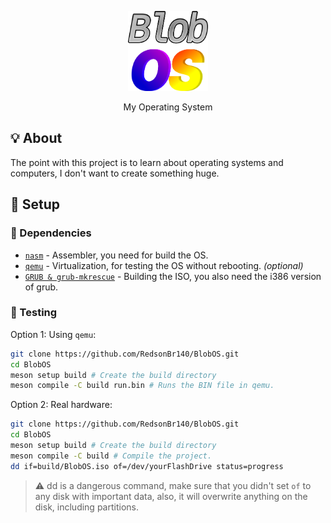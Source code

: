
<p align="center">
  <img src="docs/assets/BlobOS_without_border.png" width="128" height="128"/>
</p>
<p align=center>My Operating System</p>

## 💡 About
The point with this project is to learn about operating systems and computers, I don't want to create something huge.

## 🚀 Setup
### 🧾 Dependencies
 - [`nasm`](https://nasm.us/) - Assembler, you need for build the OS.
 - [`qemu`](https://www.qemu.org/) - Virtualization, for testing the OS without rebooting. _(optional)_
  - [`GRUB & grub-mkrescue`](https://git.savannah.gnu.org/cgit/grub.git/) - Building the ISO, you also need the i386 version of grub.

### 🔧 Testing

Option 1: Using `qemu`:
```sh
git clone https://github.com/RedsonBr140/BlobOS.git
cd BlobOS
meson setup build # Create the build directory
meson compile -C build run.bin # Runs the BIN file in qemu.
```
Option 2: Real hardware:
```sh
git clone https://github.com/RedsonBr140/BlobOS.git
cd BlobOS
meson setup build # Create the build directory
meson compile -C build # Compile the project.
dd if=build/BlobOS.iso of=/dev/yourFlashDrive status=progress
```
> ⚠️ dd is a dangerous command, make sure that you didn't set `of` to any disk with important data, also, it will overwrite anything on the disk, including partitions.
